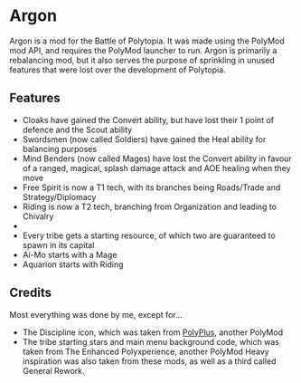 # Argon
Argon is a mod for the Battle of Polytopia. It was made using the PolyMod mod API, and requires the PolyMod launcher to run.
Argon is primarily a rebalancing mod, but it also serves the purpose of sprinkling in unused features that were lost over the development of Polytopia.

## Features
 - Cloaks have gained the Convert ability, but have lost their 1 point of defence and the Scout ability
 - Swordsmen (now called Soldiers) have gained the Heal ability for balancing purposes
 - Mind Benders (now called Mages) have lost the Convert ability in favour of a ranged, magical, splash damage attack and AOE healing when they move
 - Free Spirit is now a T1 tech, with its branches being Roads/Trade and Strategy/Diplomacy
 - Riding is now a T2 tech, branching from Organization and leading to Chivalry
 - 
 - Every tribe gets a starting resource, of which two are guaranteed to spawn in its capital
 - Ai-Mo starts with a Mage
 - Aquarion starts with Riding

## Credits
Most everything was done by me, except for...
 - The Discipline icon, which was taken from [PolyPlus](https://github.com/johnklipi/PolyPlus/releases/tag/v1.2.1), another PolyMod
 - The tribe starting stars and main menu background code, which was taken from The Enhanced Polyxperience, another PolyMod
Heavy inspiration was also taken from these mods, as well as a third called General Rework.
